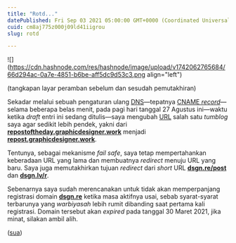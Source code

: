 ```yaml
---
title: "Rotd..."
datePublished: Fri Sep 03 2021 05:00:00 GMT+0000 (Coordinated Universal Time)
cuid: cm8aj775z000j09ld41iigrou
slug: rotd

---
```


![](https://cdn.hashnode.com/res/hashnode/image/upload/v1742062765684/66d294ac-0a7e-4851-b6be-aff5dc9d53c3.png align="left")

(tangkapan layar peramban sebelum dan sesudah pemutakhiran)

Sekadar melalui sebuah pengaturan ulang [DNS](https://en.wikipedia.org/wiki/Domain_Name_System)—tepatnya [CNAME *record*](https://en.wikipedia.org/wiki/CNAME_record)—selama beberapa belas menit, pada pagi hari tanggal 27 Agustus ini—waktu ketika *draft* entri ini sedang ditulis—saya mengubah [URL](https://en.wikipedia.org/wiki/URL) salah satu *tumblog* saya agar sedikit lebih pendek, yakni dari [**repostoftheday.graphicdesigner.work**](http://repostoftheday.graphicdesigner.work) menjadi [**repost.graphicdesigner.work**](http://repost.graphicdesigner.work).

Tentunya, sebagai mekanisme *fail safe*, saya tetap mempertahankan keberadaan URL yang lama dan membuatnya *redirect* menuju URL yang baru. Saya juga memutakhirkan tujuan *redirect* dari *short* URL [**dsgn.re/post**](http://dsgn.re/post) dan [**dsgn.lv/r**](http://dsgn.lv/r).

Sebenarnya saya sudah merencanakan untuk tidak akan memperpanjang registrasi domain [**dsgn.re**](http://dsgn.re) ketika masa aktifnya usai, sebab syarat-syarat terbarunya yang *warbiyasah* lebih rumit dibanding saat pertama kali registrasi. Domain tersebut akan *expired* pada tanggal 30 Maret 2021, jika minat, silakan ambil alih.

([sua](https://sua.ist))